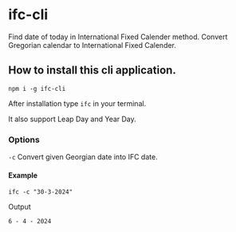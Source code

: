# ifc-cli

Find date of today in International Fixed Calender method. Convert Gregorian calendar to International Fixed Calender.

## How to install this cli application.

```
npm i -g ifc-cli
```

After installation type `ifc` in your terminal.

It also support Leap Day and Year Day.

### Options

`-c` Convert given Georgian date into IFC date.

#### Example

```
ifc -c "30-3-2024"
```

Output

```
6 - 4 - 2024
```
